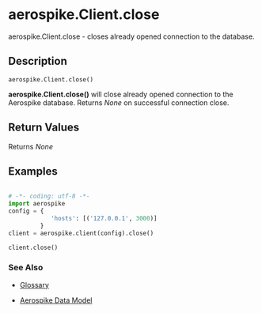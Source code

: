 
# aerospike.Client.close

aerospike.Client.close - closes already opened connection to the database.

## Description

```
aerospike.Client.close()

```

**aerospike.Client.close()** will close already opened connection to the Aerospike database.
Returns *None* on successful connection close.


## Return Values
Returns *None*

## Examples

```python

# -*- coding: utf-8 -*-
import aerospike
config = {
            'hosts': [('127.0.0.1', 3000)]
         }
client = aerospike.client(config).close()

client.close()

```

### See Also



- [Glossary](http://www.aerospike.com/docs/guide/glossary.html)

- [Aerospike Data Model](http://www.aerospike.com/docs/architecture/data-model.html)
